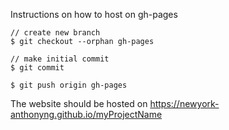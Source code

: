 Instructions on how to host on gh-pages

```
// create new branch
$ git checkout --orphan gh-pages

// make initial commit
$ git commit

$ git push origin gh-pages
```

The website should be hosted on https://newyork-anthonyng.github.io/myProjectName
